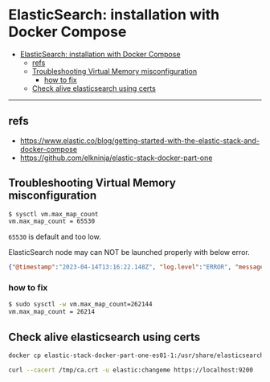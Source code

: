 # ElasticSearch: installation with Docker Compose

- [ElasticSearch: installation with Docker Compose](#elasticsearch-installation-with-docker-compose)
  - [refs](#refs)
  - [Troubleshooting Virtual Memory misconfiguration](#troubleshooting-virtual-memory-misconfiguration)
    - [how to fix](#how-to-fix)
  - [Check alive elasticsearch using certs](#check-alive-elasticsearch-using-certs)

---

## refs

- <https://www.elastic.co/blog/getting-started-with-the-elastic-stack-and-docker-compose>
- <https://github.com/elkninja/elastic-stack-docker-part-one>

## Troubleshooting Virtual Memory misconfiguration

```bash
$ sysctl vm.max_map_count
vm.max_map_count = 65530
```

`65530` is default and too low.

ElasticSearch node may can NOT be launched properly with below error.

```json
{"@timestamp":"2023-04-14T13:16:22.148Z", "log.level":"ERROR", "message":"node validation exception\n[1] bootstrap checks failed. You must address the points described in the following [1] lines before starting Elasticsearch.\nbootstrap check failure [1] of [1]: max virtual memory areas vm.max_map_count [65530] is too low, increase to at least [262144]", "ecs.version": "1.2.0","service.name":"ES_ECS","event.dataset":"elasticsearch.server","process.thread.name":"main","log.logger":"org.elasticsearch.bootstrap.Elasticsearch","elasticsearch.node.name":"es01","elasticsearch.cluster.name":"docker-cluster"}
```

### how to fix

```bash
$ sudo sysctl -w vm.max_map_count=262144
vm.max_map_count = 26214
```

## Check alive elasticsearch using certs

```bash
docker cp elastic-stack-docker-part-one-es01-1:/usr/share/elasticsearch/config/certs/ca/ca.crt /tmp/.

curl --cacert /tmp/ca.crt -u elastic:changeme https://localhost:9200
```
